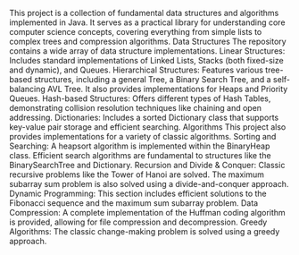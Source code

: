 This project is a collection of fundamental data structures and algorithms implemented in Java. It serves as a practical library for understanding core computer science concepts, covering everything from simple lists to complex trees and compression algorithms.
Data Structures
The repository contains a wide array of data structure implementations.
Linear Structures: Includes standard implementations of Linked Lists, Stacks (both fixed-size and dynamic), and Queues.
Hierarchical Structures: Features various tree-based structures, including a general Tree, a Binary Search Tree, and a self-balancing AVL Tree. It also provides implementations for Heaps and Priority Queues.
Hash-based Structures: Offers different types of Hash Tables, demonstrating collision resolution techniques like chaining and open addressing.
Dictionaries: Includes a sorted Dictionary class that supports key-value pair storage and efficient searching.
Algorithms
This project also provides implementations for a variety of classic algorithms.
Sorting and Searching: A heapsort algorithm is implemented within the BinaryHeap class. Efficient search algorithms are fundamental to structures like the BinarySearchTree and Dictionary.
Recursion and Divide & Conquer: Classic recursive problems like the Tower of Hanoi are solved. The maximum subarray sum problem is also solved using a divide-and-conquer approach.
Dynamic Programming: This section includes efficient solutions to the Fibonacci sequence and the maximum sum subarray problem.
Data Compression: A complete implementation of the Huffman coding algorithm is provided, allowing for file compression and decompression.
Greedy Algorithms: The classic change-making problem is solved using a greedy approach.
